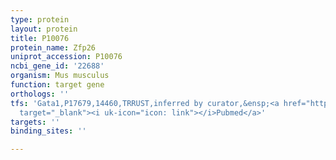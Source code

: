 ```yaml
---
type: protein
layout: protein
title: P10076
protein_name: Zfp26
uniprot_accession: P10076
ncbi_gene_id: '22688'
organism: Mus musculus
function: target gene
orthologs: ''
tfs: 'Gata1,P17679,14460,TRRUST,inferred by curator,&ensp;<a href="https://www.ncbi.nlm.nih.gov/pubmed/?term=29087512%5Buid%5D+OR+22235304%5Buid%5D"
  target="_blank"><i uk-icon="icon: link"></i>Pubmed</a>'
targets: ''
binding_sites: ''

---
```

